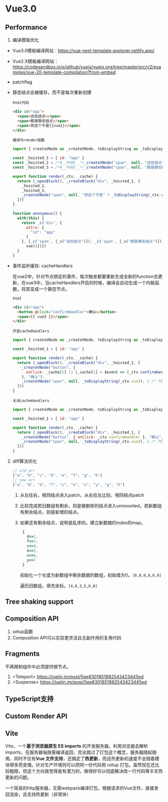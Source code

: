 # Vue3.0

## Performance
1. 编译模板优化
   
  - Vue3.0模板编译网站：https://vue-next-template-explorer.netlify.app/

  - Vue2.X模板编译网站：https://codesandbox.io/s/github/vuejs/vuejs.org/tree/master/src/v2/examples/vue-20-template-compilation?from-embed
  - patchflag

  - 静态结点会被缓存，而不是每次重新创建
  

      ```html代码```
      ```html
      <div id="app">
        <span>这些结点</span>
        <span>都是静态结点</span>
        <span>而这个不是{{vue}}</span>
      </div>
      ```
      ```编译为render函数```
      ```js
      import { createVNode as _createVNode, toDisplayString as _toDisplayString, openBlock as _openBlock, createBlock as _createBlock } from "vue"

      const _hoisted_1 = { id: "app" }
      const _hoisted_2 = /*#__PURE__*/_createVNode("span", null, "这些结点", -1 /* HOISTED */)
      const _hoisted_3 = /*#__PURE__*/_createVNode("span", null, "都是静态结点", -1 /* HOISTED */)

      export function render(_ctx, _cache) {
        return (_openBlock(), _createBlock("div", _hoisted_1, [
          _hoisted_2,
          _hoisted_3,
          _createVNode("span", null, "而这个不是" + _toDisplayString(_ctx.vue), 1 /* TEXT */)
        ]))
      }
      ```
      ```js
      function anonymous() {
        with(this) {
          return _c('div', {
            attrs: {
              "id": "app"
            }
          }, [_c('span', [_v("这些结点")]), _c('span', [_v("都是静态结点")]), _c('span', [_v("而这个不是" + _s(
            vue))])])
        }
      }
      ```
  - 事件监听缓存: cacheHandlers

    在vue2中，针对节点绑定的事件，每次触发都要重新生成全新的function去更新，在vue3中，当cacheHandlers开启的时候，编译会自动生成一个内联函数，将其变成一个静态节点。
    
    
    ```html```

    ```html
    <div id="app">
      <button @click="confirmHandler">确认</button>
      <span>{{ vue3 }}</span>
    </div>
    ```
    ```开启cacheHandlers```
    ```js
    import { createVNode as _createVNode, toDisplayString as _toDisplayString, openBlock as _openBlock, createBlock as _createBlock } from "vue"

    const _hoisted_1 = { id: "app" }

    export function render(_ctx, _cache) {
      return (_openBlock(), _createBlock("div", _hoisted_1, [
        _createVNode("button", {
          onClick: _cache[1] || (_cache[1] = $event => (_ctx.confirmHandler($event)))
        }, "确认"),
        _createVNode("span", null, _toDisplayString(_ctx.vue3), 1 /* TEXT */)
      ]))
    }
    ```
    ```关闭cacheHandlers```
    ```js
    import { createVNode as _createVNode, toDisplayString as _toDisplayString, openBlock as _openBlock, createBlock as _createBlock } from "vue"

    const _hoisted_1 = { id: "app" }

    export function render(_ctx, _cache) {
      return (_openBlock(), _createBlock("div", _hoisted_1, [
        _createVNode("button", { onClick: _ctx.confirmHandler }, "确认", 8 /* PROPS */, ["onClick"]),
        _createVNode("span", null, _toDisplayString(_ctx.vue3), 1 /* TEXT */)
      ]))
    }
    ```
2. diff算法优化
    ```js  
    // old arr
    ["a", "b", "c", "d", "e", "f", "g", "h"]
    // new arr
    ["a", "b", "d", "f", "c", "e", "x", "y", "g", "h"]
    ```
    1. 从左往右，相同结点进入patch，从右往左比较，相同结点patch
    2. 比较完成若旧数组有剩余，则是被删除的结点进入unmounted，若新数组有剩余结点，则是新增的结点。
    3. 如果还有剩余结点，说明是乱序的。建立新数据的index的map。
       ```js
        {
          d=>2,
          f=>3,
          c=>4,
          e=>5,
          x=>6,
          y=>7
        }
        ```
        初始化一个长度为新数组中剩余数据的数组，初始值为0。```[0,0,0,0,0,0]```

        遍历旧数组，填充坐标。```[4,6,3,5,0,0]```








## Tree shaking support

## Composition API
1. setup函数
2. Composition API可以实现更灵活且无副作用的复用代码

## Fragments
不再限制组件中必须提供根节点。
1. &lt;Teleport&gt;
   https://juejin.im/post/5ee8301851882543423445ed
2. &lt;Suspense&gt;
   https://juejin.im/post/5ee8301851882543423445ed

## TypeScript支持

## Custom Render API

## Vite

Vite，一个**基于浏览器原生 ES imports** 的开发服务器。利用浏览器去解析 imports，在服务器端按需编译返回，完全跳过了打包这个概念，服务器随起随用。同时不仅有**Vue 文件支持**，还搞定了**热更新**，而且热更新的速度不会随着模块增多而变慢。针对生产环境则可以把同一份代码用 rollup 打包。虽然现在还比较粗糙，但这个方向我觉得是有潜力的，做得好可以彻底解决改一行代码等半天热更新的问题。

一个简易的http服务器，无需webpack编译打包，根据请求的Vue文件，直接发回渲染，且支持热更新（非常快）